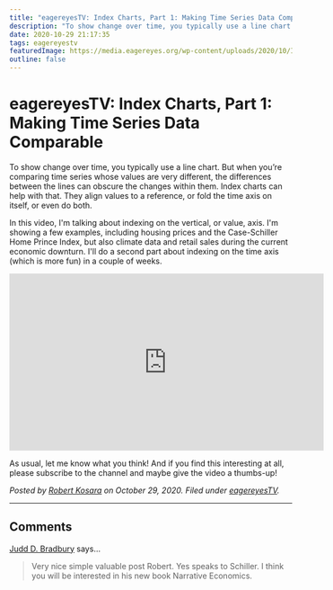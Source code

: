 ```yaml
---
title: "eagereyesTV: Index Charts, Part 1: Making Time Series Data Comparable"
description: "To show change over time, you typically use a line chart. But when you’re comparing time series whose values are very different, the differences between the lines can obscure the changes within them. Index charts can help with that. They align values to a reference, or fold the time axis on itself, or even do both."
date: 2020-10-29 21:17:35
tags: eagereyestv
featuredImage: https://media.eagereyes.org/wp-content/uploads/2020/10/Index-Charts-1-Thumbnail.jpeg
outline: false
---
```


# eagereyesTV: Index Charts, Part 1: Making Time Series Data Comparable

To show change over time, you typically use a line chart. But when you’re comparing time series whose values are very different, the differences between the lines can obscure the changes within them. Index charts can help with that. They align values to a reference, or fold the time axis on itself, or even do both.

In this video, I'm talking about indexing on the vertical, or value, axis. I'm showing a few examples, including housing prices and the Case-Schiller Home Prince Index, but also climate data and retail sales during the current economic downturn. I'll do a second part about indexing on the time axis (which is more fun) in a couple of weeks.

<p align="center"><iframe width="560" height="315" src="https://www.youtube.com/embed/qs7h19vaqQc?si=ViuZbiOcXxaPZ0a9" title="YouTube video player" frameborder="0" allow="accelerometer; autoplay; clipboard-write; encrypted-media; gyroscope; picture-in-picture; web-share" allowfullscreen></iframe></p>

As usual, let me know what you think! And if you find this interesting at all, please subscribe to the channel and maybe give the video a thumbs-up!


_Posted by <a href="/about">Robert Kosara</a> on October 29, 2020. Filed under [eagereyesTV](/tag/eagereyestv)._


<aside class="comments">

---
## Comments

<a href="https://jindal.utdallas.edu/faculty/judd-bradbury" rel="nofollow noopener" target="_blank">Judd D. Bradbury</a> says…
>	Very nice simple valuable post Robert. Yes speaks to Schiller. I think you will be interested in his new book Narrative Economics.

</aside>

